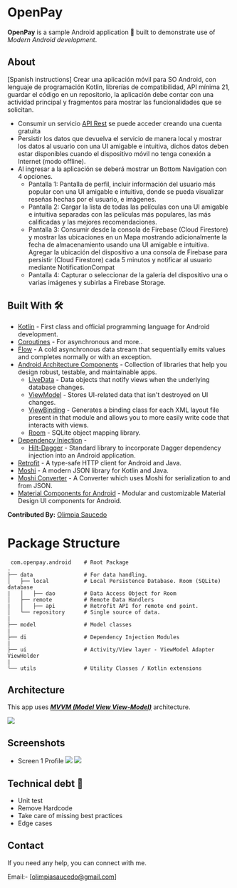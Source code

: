 # OpenPay

**OpenPay** is a sample Android application 📱 built to demonstrate use of *Modern Android development*.

## About

[Spanish instructions]
Crear una aplicación móvil para SO Android, con lenguaje de programación Kotlin, librerías de  compatibilidad, API mínima 21, guardar el código en un repositorio, la aplicación debe contar con una actividad principal y fragmentos para mostrar las funcionalidades que se solicitan.

- Consumir un servicio [API Rest](https://www.themoviedb.org/documentation/api) se puede acceder creando una cuenta gratuita
- Persistir los datos que devuelva el servicio de manera local y mostrar los datos al usuario  con una UI amigable e intuitiva, dichos datos deben estar disponibles cuando el dispositivo móvil no tenga conexión a Internet (modo offline).
- Al ingresar a la aplicación se deberá mostrar un Bottom Navigation con 4 opciones.
    - Pantalla 1: Pantalla de perfil, incluir información del usuario más popular con una UI amigable e intuitiva, donde se pueda visualizar reseñas hechas por el usuario, e imágenes.
    - Pantalla 2: Cargar la lista de todas las películas con una UI amigable e intuitiva separadas con  las películas más populares, las más calificadas y las mejores recomendaciones.
    - Pantalla 3: Consumir desde la consola de Firebase (Cloud Firestore) y mostrar las ubicaciones en un Mapa mostrando adicionalmente la fecha de almacenamiento usando una UI amigable e intuitiva.
      Agregar la ubicación del dispositivo a una consola de Firebase para persistir (Cloud Firestore) cada 5 minutos y notificar al usuario mediante NotificationCompat
    - Pantalla 4: Capturar o seleccionar de la galería del dispositivo una o varias imágenes y subirlas a Firebase Storage.

## Built With 🛠
- [Kotlin](https://kotlinlang.org/) - First class and official programming language for Android development.
- [Coroutines](https://kotlinlang.org/docs/reference/coroutines-overview.html) - For asynchronous and more..
- [Flow](https://kotlin.github.io/kotlinx.coroutines/kotlinx-coroutines-core/kotlinx.coroutines.flow/-flow/) - A cold asynchronous data stream that sequentially emits values and completes normally or with an exception.
- [Android Architecture Components](https://developer.android.com/topic/libraries/architecture) - Collection of libraries that help you design robust, testable, and maintainable apps.
    - [LiveData](https://developer.android.com/topic/libraries/architecture/livedata) - Data objects that notify views when the underlying database changes.
    - [ViewModel](https://developer.android.com/topic/libraries/architecture/viewmodel) - Stores UI-related data that isn't destroyed on UI changes.
    - [ViewBinding](https://developer.android.com/topic/libraries/view-binding) - Generates a binding class for each XML layout file present in that module and allows you to more easily write code that interacts with views.
    - [Room](https://developer.android.com/topic/libraries/architecture/room) - SQLite object mapping library.
- [Dependency Injection](https://developer.android.com/training/dependency-injection) -
    - [Hilt-Dagger](https://dagger.dev/hilt/) - Standard library to incorporate Dagger dependency injection into an Android application.
- [Retrofit](https://square.github.io/retrofit/) - A type-safe HTTP client for Android and Java.
- [Moshi](https://github.com/square/moshi) - A modern JSON library for Kotlin and Java.
- [Moshi Converter](https://github.com/square/retrofit/tree/master/retrofit-converters/moshi) - A Converter which uses Moshi for serialization to and from JSON.
- [Material Components for Android](https://github.com/material-components/material-components-android) - Modular and customizable Material Design UI components for Android.



**Contributed By:** [Olimpia Saucedo](https://github.com/olibits/)


# Package Structure

     com.openpay.android    # Root Package
    .
    ├── data                # For data handling.
    │   ├── local           # Local Persistence Database. Room (SQLite) database
    |   │   ├── dao         # Data Access Object for Room   
    │   ├── remote          # Remote Data Handlers     
    |   │   ├── api         # Retrofit API for remote end point.
    │   └── repository      # Single source of data.
    |
    ├── model               # Model classes
    |
    ├── di                  # Dependency Injection Modules   
    |
    ├── ui                  # Activity/View layer - ViewModel Adapter ViewHolder
    |
    └── utils               # Utility Classes / Kotlin extensions


## Architecture
This app uses [***MVVM (Model View View-Model)***](https://developer.android.com/jetpack/docs/guide#recommended-app-arch) architecture.

![](https://developer.android.com/topic/libraries/architecture/images/final-architecture.png)

## Screenshots

- Screen 1 Profile
![](screen_one_profile.png)
![](screen_one_profile_collapsed.png)

## Technical debt 💬

- Unit test
- Remove Hardcode 
- Take care of missing best practices
- Edge cases


## Contact
If you need any help, you can connect with me.

Email:- [olimpiasaucedo@gmail.com]
